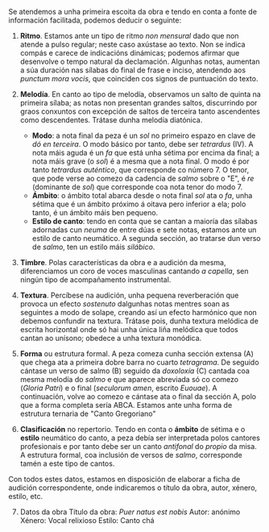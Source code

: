 Se atendemos a unha primeira escoita da obra e tendo en conta a fonte de información facilitada, podemos deducir o seguinte:

1. **Ritmo**. Estamos ante un tipo de ritmo *non mensural* dado que non atende a pulso regular; neste caso axústase ao texto. Non se indica compás e carece de indicacións dinámicas; podemos afirmar que desenvolve o tempo natural da declamación. Algunhas notas, aumentan a súa duración nas sílabas do final de frase e inciso, atendendo aos *punctum mora vocis*, que coinciden cos signos de puntuación do texto.

2. **Melodía**. En canto ao tipo de melodía, observamos un salto de quinta na primeira sílaba; as notas non presentan grandes saltos, discurrindo por graos conxuntos con excepción de saltos de terceira tanto ascendentes como descendentes. Trátase dunha melodía diatónica.  
    - **Modo**: a nota final da peza é un *sol* no primeiro espazo en clave de *dó en terceira*. O modo básico por tanto, debe ser *tetrardus* (IV). A nota máis aguda é un *fa* que está unha sétima por encima da final; a nota máis grave (o *sol*) é a mesma que a nota final. O modo é por tanto *tetrardus auténtico*, que corresponde co número 7. O tenor, que pode verse ao comezo da cadencia de *salmo* sobre o "E", é *re* (dominante de *sol*) que corresponde coa nota tenor do modo 7.  
    - **Ámbito**: o ámbito total abarca desde o nota final *sol* ata o *fa*, unha sétima que é un ámbito próximo á oitava pero inferior a ela; polo tanto, é un ámbito máis ben pequeno.  
    - **Estilo de canto**: tendo en conta que se cantan a maioría das sílabas adornadas cun *neuma* de entre dúas e sete notas, estamos ante un estilo de canto neumático. A segunda sección, ao tratarse dun verso de *salmo*, ten un estilo máis *silábico*.

3. **Timbre**. Polas características da obra e a audición da mesma, diferenciamos un coro de voces masculinas cantando *a capella*, sen ningún tipo de acompañamento instrumental.

4. **Textura**. Percíbese na audición, unha pequena reverberación que provoca un efecto *sostenuto* dalgunhas notas mentres soan as seguintes a modo de solape, creando así un efecto harmónico que non debemos confundir na textura. Trátase pois, dunha textura melódica de escrita horizontal onde só hai unha única liña melódica que todos cantan ao unísono; obedece a unha textura monódica.

5. **Forma** ou estrutura formal. A peza comeza cunha sección extensa (A) que chega ata a primeira dobre barra no cuarto *tetragrama*. De seguido cántase un verso de salmo (B) seguido da *doxoloxía* (C) cantada coa mesma melodía do *salmo* e que aparece abreviada só co comezo (*Gloria Patri*) e o final (*seculorum amen*, escrito *Euouae*). A continuación, volve ao comezo e cántase ata o final da sección A, polo que a forma completa sería ABCA. Estamos ante unha forma de estrutura ternaria de "Canto Gregoriano"

6. **Clasificación** no repertorio. Tendo en conta o **ámbito** de sétima e o **estilo** neumático do canto, a peza debía ser interpretada polos cantores profesionais e por tanto debe ser un canto *antifonal* do *propio* da misa. A estrutura formal, coa inclusión de versos de *salmo*, corresponde tamén a este tipo de cantos.

Con todos estes datos, estamos en disposición de elaborar a ficha de audición correspondente, onde indicaremos o título da obra, autor, xénero, estilo, etc.


7. Datos da obra
Título da obra: *Puer natus est nobis*
Autor: anónimo
Xénero: Vocal relixioso
Estilo: Canto chá



<!-- comprobar-->
